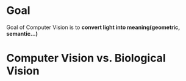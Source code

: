 # Goal
Goal of Computer Vision is to __convert light into meaning(geometric, semantic...)__

# Computer Vision vs. Biological Vision